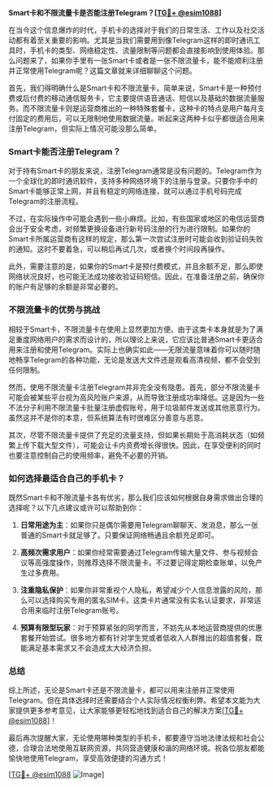 **Smart卡和不限流量卡是否能注册Telegram？[[TG💪+ @esim1088](https://t.me/s/esim1088)]**

在当今这个信息爆炸的时代，手机卡的选择对于我们的日常生活、工作以及社交活动都有着至关重要的影响。尤其是当我们需要用到像Telegram这样的即时通讯工具时，手机卡的类型、网络稳定性、流量限制等问题都会直接影响到使用体验。那么问题来了，如果你手里有一张Smart卡或者是一张不限流量卡，能不能顺利注册并正常使用Telegram呢？这篇文章就来详细聊聊这个问题。

首先，我们得明确什么是Smart卡和不限流量卡。简单来说，Smart卡是一种预付费或后付费的移动通信服务卡，它主要提供语音通话、短信以及基础的数据流量服务。而不限流量卡则是运营商推出的一种特殊套餐卡，这种卡的特点是用户每月支付固定的费用后，可以无限制地使用数据流量。听起来这两种卡似乎都很适合用来注册Telegram，但实际上情况可能没那么简单。

### **Smart卡能否注册Telegram？**

对于持有Smart卡的朋友来说，注册Telegram通常是没有问题的。Telegram作为一个全球化的即时通讯软件，支持多种网络环境下的注册与登录。只要你手中的Smart卡能够正常上网，并且有稳定的网络连接，就可以通过手机号码完成Telegram的注册流程。

不过，在实际操作中可能会遇到一些小麻烦。比如，有些国家或地区的电信运营商会出于安全考虑，对频繁更换设备进行新号码注册的行为进行限制。如果你的Smart卡所属运营商有这样的规定，那么第一次尝试注册时可能会收到验证码失败的通知。这时不要着急，可以稍后再试几次，或者换个时间段再操作。

此外，需要注意的是，如果你的Smart卡是预付费模式，并且余额不足，那么即使网络状况良好，也可能无法成功接收验证码短信。因此，在准备注册之前，确保你的账户有足够的余额是非常必要的。

### **不限流量卡的优势与挑战**

相较于Smart卡，不限流量卡在使用上显然更加方便。由于这类卡本身就是为了满足重度网络用户的需求而设计的，所以理论上来说，它应该比普通Smart卡更适合用来注册和使用Telegram。实际上也确实如此——无限流量意味着你可以随时随地畅享Telegram的各种功能，无论是发送大文件还是观看高清视频，都不会受到任何限制。

然而，使用不限流量卡注册Telegram并非完全没有隐患。首先，部分不限流量卡可能会被某些平台视为高风险账户来源，从而导致注册成功率降低。这是因为一些不法分子利用不限流量卡批量注册虚假账号，用于垃圾邮件发送或其他恶意行为。虽然这并不是你的本意，但系统算法有时很难区分善意与恶意。

其次，尽管不限流量卡提供了充足的流量支持，但如果长期处于高消耗状态（如频繁上传下载大型文件），可能会让卡内资费增长得很快。因此，在享受便利的同时也要注意控制自己的使用频率，避免不必要的开销。

### **如何选择最适合自己的手机卡？**

既然Smart卡和不限流量卡各有优劣，那么我们应该如何根据自身需求做出合理的选择呢？以下几点建议或许可以帮助到你：

1. **日常用途为主**：如果你只是偶尔需要用Telegram聊聊天、发消息，那么一张普通的Smart卡就足够了。只要保证网络畅通且余额充足即可。
   
2. **高频次需求用户**：如果你经常需要通过Telegram传输大量文件、参与视频会议等高强度操作，则推荐选择不限流量卡。不过要记得定期检查账单，以免产生过多费用。

3. **注重隐私保护**：如果你非常重视个人隐私，希望减少个人信息泄露的风险，那么可以选择购买专用的匿名SIM卡。这类卡片通常没有实名认证要求，非常适合用来临时注册Telegram账号。

4. **预算有限型玩家**：对于预算紧张的同学而言，不妨先从本地运营商提供的优惠套餐开始尝试。很多地方都有针对学生党或者低收入人群推出的超值套餐，既能满足基本需求又不会造成太大经济负担。

### **总结**

综上所述，无论是Smart卡还是不限流量卡，都可以用来注册并正常使用Telegram。但在具体选择时还需要结合个人实际情况权衡利弊。希望本文能为大家提供更多参考意见，让大家能够更轻松地找到适合自己的解决方案[[TG💪+ @esim1088](https://t.me/s/esim1088)]！

最后再次提醒大家，无论使用哪种类型的手机卡，都要遵守当地法律法规和社会公德，合理合法地使用互联网资源，共同营造健康和谐的网络环境。祝各位朋友都能愉快地使用Telegram，享受高效便捷的沟通方式！

[[TG💪+ @esim1088](https://t.me/s/esim1088) ![Image](https://i.postimg.cc/4NQfJmqS/Snipaste-2025-05-13-00-14-12.png)]